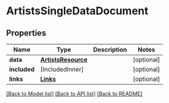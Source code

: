 # ArtistsSingleDataDocument

## Properties
Name | Type | Description | Notes
------------ | ------------- | ------------- | -------------
**data** | [**ArtistsResource**](ArtistsResource.md) |  | [optional] 
**included** | [IncludedInner] |  | [optional] 
**links** | [**Links**](Links.md) |  | [optional] 

[[Back to Model list]](../README.md#documentation-for-models) [[Back to API list]](../README.md#documentation-for-api-endpoints) [[Back to README]](../README.md)


